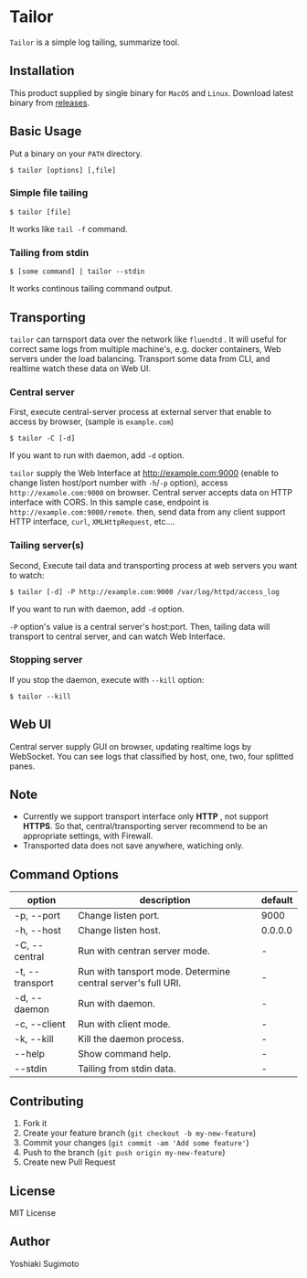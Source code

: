 # Tailor

`Tailor` is a simple log tailing, summarize tool.

## Installation

This product supplied by single binary for `MacOS` and `Linux`. Download latest binary from [releases](https://github.com/ysugimoto/tailor/releases).

## Basic Usage

Put a binary on your `PATH` directory.

```
$ tailor [options] [,file]
```

### Simple file tailing

```
$ tailor [file]
```

It works like `tail -f` command.

### Tailing from stdin

```
$ [some command] | tailor --stdin
```

It works continous tailing command output.

## Transporting

`tailor` can tarnsport data over the network like `fluendtd` . It will useful for correct same logs from multiple machine's, e.g. docker containers, Web servers under the load balancing.
Transport some data from CLI, and realtime watch these data on Web UI.

### Central server

First, execute central-server process at external server that enable to access by browser, (sample is `example.com`)

```
$ tailor -C [-d]
```

If you want to run with daemon, add `-d` option.

`tailor` supply the Web Interface at http://example.com:9000 (enable to change listen host/port number with `-h`/`-p` option), access `http://examole.com:9000` on browser.
Central server accepts data on HTTP interface with CORS. In this sample case, endpoint is `http://example.com:9000/remote`. then, send data from any client support HTTP interface, `curl`, `XMLHttpRequest`, etc....

### Tailing server(s)

Second, Execute tail data and transporting process at web servers you want to watch:

```
$ tailor [-d] -P http://example.com:9000 /var/log/httpd/access_log
```

If you want to run with daemon, add `-d` option.

`-P` option's value is a central server's host:port. Then, tailing data will transport to central server, and can watch Web Interface.

### Stopping server

If you stop the daemon, execute with `--kill` option:

```
$ tailor --kill
```

## Web UI

Central server supply GUI on browser, updating realtime logs by WebSocket.
You can see logs that classified by host, one, two, four splitted panes.

## Note

- Currently we support transport interface only **HTTP** , not support **HTTPS**. So that, central/transporting server recommend to be an appropriate settings, with Firewall.
- Transported data does not save anywhere, watiching only.

## Command Options

| option          | description                                                  | default   |
|-----------------|--------------------------------------------------------------|-----------|
| -p, --port      | Change listen port.                                          | 9000      |
| -h, --host      | Change listen host.                                          | 0.0.0.0   |
| -C, --central   | Run with centran server mode.                                | -         |
| -t, --transport | Run with tansport mode. Determine central server's full URI. | -         |
| -d, --daemon    | Run with daemon.                                             | -         |
| -c, --client    | Run with client mode.                                        | -         |
| -k, --kill      | Kill the daemon process.                                     | -         |
| --help          | Show command help.                                           | -         |
| --stdin         | Tailing from stdin data.                                     | -         |

## Contributing

1. Fork it
2. Create your feature branch (`git checkout -b my-new-feature`)
3. Commit your changes (`git commit -am 'Add some feature'`)
4. Push to the branch (`git push origin my-new-feature`)
5. Create new Pull Request

## License

MIT License

## Author

Yoshiaki Sugimoto

